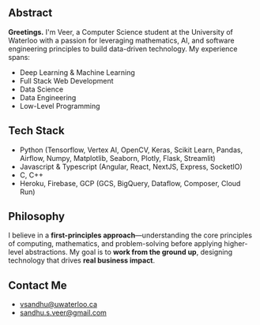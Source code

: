 ## Abstract

**Greetings.** I'm Veer, a Computer Science student at the University of Waterloo with a passion for leveraging mathematics, AI, and software engineering principles to build data-driven technology. My experience spans:
- Deep Learning & Machine Learning
- Full Stack Web Development
- Data Science
- Data Engineering
- Low-Level Programming

## Tech Stack
- Python (Tensorflow, Vertex AI, OpenCV, Keras, Scikit Learn, Pandas, Airflow, Numpy, Matplotlib, Seaborn, Plotly, Flask, Streamlit)
- Javascript & Typescript (Angular, React, NextJS, Express, SocketIO)
- C, C++
- Heroku, Firebase, GCP (GCS, BigQuery, Dataflow, Composer, Cloud Run)

## Philosophy
I believe in a **first-principles approach**—understanding the core principles of computing, mathematics, and problem-solving before applying higher-level abstractions. My goal is to **work from the ground up**, designing technology that drives **real business impact**.  


## Contact Me
- vsandhu@uwaterloo.ca
- sandhu.s.veer@gmail.com

